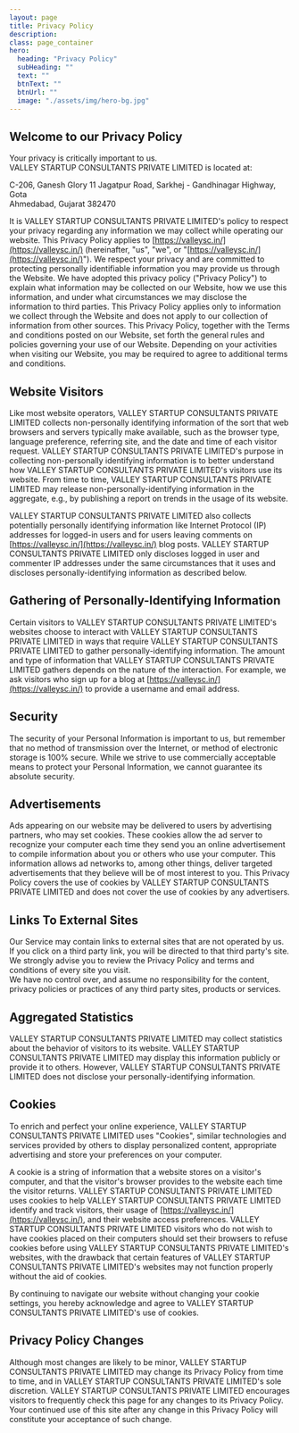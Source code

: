 ```yaml
---
layout: page
title: Privacy Policy
description: 
class: page_container
hero:
  heading: "Privacy Policy"
  subHeading: ""
  text: ""
  btnText: ""
  btnUrl: ""
  image: "./assets/img/hero-bg.jpg"
---
```



## Welcome to our Privacy Policy
Your privacy is critically important to us.   
VALLEY STARTUP CONSULTANTS PRIVATE LIMITED is located at:

C-206, Ganesh Glory 11 Jagatpur Road, Sarkhej - Gandhinagar Highway, Gota <br> Ahmedabad, Gujarat 382470


It is VALLEY STARTUP CONSULTANTS PRIVATE LIMITED's policy to respect your privacy regarding any information we may collect while operating our website. This Privacy Policy applies to [https://valleysc.in/](https://valleysc.in/) (hereinafter, "us", "we", or "[https://valleysc.in/](https://valleysc.in/)"). We respect your privacy and are committed to protecting personally identifiable information you may provide us through the Website. We have adopted this privacy policy ("Privacy Policy") to explain what information may be collected on our Website, how we use this information, and under what circumstances we may disclose the information to third parties. This Privacy Policy applies only to information we collect through the Website and does not apply to our collection of information from other sources. This Privacy Policy, together with the Terms and conditions posted on our Website, set forth the general rules and policies governing your use of our Website. Depending on your activities when visiting our Website, you may be required to agree to additional terms and conditions.

## Website Visitors

Like most website operators, VALLEY STARTUP CONSULTANTS PRIVATE LIMITED collects non-personally identifying information of the sort that web browsers and servers typically make available, such as the browser type, language preference, referring site, and the date and time of each visitor request. VALLEY STARTUP CONSULTANTS PRIVATE LIMITED's purpose in collecting non-personally identifying information is to better understand how VALLEY STARTUP CONSULTANTS PRIVATE LIMITED's visitors use its website. From time to time, VALLEY STARTUP CONSULTANTS PRIVATE LIMITED may release non-personally-identifying information in the aggregate, e.g., by publishing a report on trends in the usage of its website.

VALLEY STARTUP CONSULTANTS PRIVATE LIMITED also collects potentially personally identifying information like Internet Protocol (IP) addresses for logged-in users and for users leaving comments on [https://valleysc.in/](https://valleysc.in/) blog posts. VALLEY STARTUP CONSULTANTS PRIVATE LIMITED only discloses logged in user and commenter IP addresses under the same circumstances that it uses and discloses personally-identifying information as described below.

## Gathering of Personally-Identifying Information

Certain visitors to VALLEY STARTUP CONSULTANTS PRIVATE LIMITED's websites choose to interact with VALLEY STARTUP CONSULTANTS PRIVATE LIMITED in ways that require VALLEY STARTUP CONSULTANTS PRIVATE LIMITED to gather personally-identifying information. The amount and type of information that VALLEY STARTUP CONSULTANTS PRIVATE LIMITED gathers depends on the nature of the interaction. For example, we ask visitors who sign up for a blog at [https://valleysc.in/](https://valleysc.in/) to provide a username and email address.

## Security

The security of your Personal Information is important to us, but remember that no method of transmission over the Internet, or method of electronic storage is 100% secure. While we strive to use commercially acceptable means to protect your Personal Information, we cannot guarantee its absolute security.

## Advertisements

Ads appearing on our website may be delivered to users by advertising partners, who may set cookies. These cookies allow the ad server to recognize your computer each time they send you an online advertisement to compile information about you or others who use your computer. This information allows ad networks to, among other things, deliver targeted advertisements that they believe will be of most interest to you. This Privacy Policy covers the use of cookies by VALLEY STARTUP CONSULTANTS PRIVATE LIMITED and does not cover the use of cookies by any advertisers.

## Links To External Sites
Our Service may contain links to external sites that are not operated by us. If you click on a third party link, you will be directed to that third party's site. We strongly advise you to review the Privacy Policy and terms and conditions of every site you visit.    
We have no control over, and assume no responsibility for the content, privacy policies or practices of any third party sites, products or services.

## Aggregated Statistics

VALLEY STARTUP CONSULTANTS PRIVATE LIMITED may collect statistics about the behavior of visitors to its website. VALLEY STARTUP CONSULTANTS PRIVATE LIMITED may display this information publicly or provide it to others. However, VALLEY STARTUP CONSULTANTS PRIVATE LIMITED does not disclose your personally-identifying information.

## Cookies

To enrich and perfect your online experience, VALLEY STARTUP CONSULTANTS PRIVATE LIMITED uses "Cookies", similar technologies and services provided by others to display personalized content, appropriate advertising and store your preferences on your computer.

A cookie is a string of information that a website stores on a visitor's computer, and that the visitor's browser provides to the website each time the visitor returns. VALLEY STARTUP CONSULTANTS PRIVATE LIMITED uses cookies to help VALLEY STARTUP CONSULTANTS PRIVATE LIMITED identify and track visitors, their usage of [https://valleysc.in/](https://valleysc.in/), and their website access preferences. VALLEY STARTUP CONSULTANTS PRIVATE LIMITED visitors who do not wish to have cookies placed on their computers should set their browsers to refuse cookies before using VALLEY STARTUP CONSULTANTS PRIVATE LIMITED's websites, with the drawback that certain features of VALLEY STARTUP CONSULTANTS PRIVATE LIMITED's websites may not function properly without the aid of cookies.

By continuing to navigate our website without changing your cookie settings, you hereby acknowledge and agree to VALLEY STARTUP CONSULTANTS PRIVATE LIMITED's use of cookies.

## Privacy Policy Changes


Although most changes are likely to be minor, VALLEY STARTUP CONSULTANTS PRIVATE LIMITED may change its Privacy Policy from time to time, and in VALLEY STARTUP CONSULTANTS PRIVATE LIMITED's sole discretion. VALLEY STARTUP CONSULTANTS PRIVATE LIMITED encourages visitors to frequently check this page for any changes to its Privacy Policy. Your continued use of this site after any change in this Privacy Policy will constitute your acceptance of such change.




